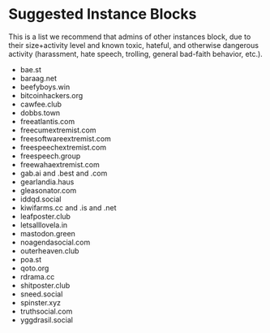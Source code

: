 Suggested Instance Blocks
=========================

This is a list we recommend that admins of other instances block, due to
their size+activity level and known toxic, hateful, and otherwise dangerous
activity (harassment, hate speech, trolling, general bad-faith behavior,
etc.).

* bae.st
* baraag.net
* beefyboys.win
* bitcoinhackers.org
* cawfee.club
* dobbs.town
* freeatlantis.com
* freecumextremist.com
* freesoftwareextremist.com
* freespeechextremist.com
* freespeech.group
* freewahaextremist.com
* gab.ai and .best and .com
* gearlandia.haus
* gleasonator.com
* iddqd.social
* kiwifarms.cc and .is and .net
* leafposter.club
* letsalllovela.in
* mastodon.green
* noagendasocial.com
* outerheaven.club
* poa.st
* qoto.org
* rdrama.cc
* shitposter.club
* sneed.social
* spinster.xyz
* truthsocial.com
* yggdrasil.social
